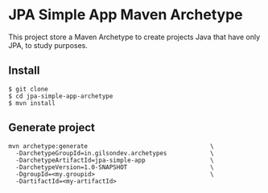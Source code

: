 # JPA Simple App Maven Archetype

This project store a Maven Archetype to create projects Java that have only JPA, to study purposes.

## Install

```shell
$ git clone 
$ cd jpa-simple-app-archetype
$ mvn install
```

## Generate project

```shell
mvn archetype:generate                                  \
  -DarchetypeGroupId=in.gilsondev.archetypes            \
  -DarchetypeArtifactId=jpa-simple-app                  \
  -DarchetypeVersion=1.0-SNAPSHOT                       \
  -DgroupId=<my.groupid>                                \
  -DartifactId=<my-artifactId>
```